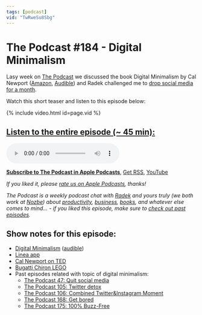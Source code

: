 ```yaml
---
tags: [podcast]
vid: "TwRweSu8Sbg"
---
```


# The Podcast #184 - Digital Minimalism

Lasy week on [The Podcast][p] we discussed the book Digital Minimalism by Cal Newport ([Amazon](https://www.amazon.com/dp/0241341132?tag=sliwinski-20), [Audible](https://www.audible.com/pd/0241387779?tag=sliwinski-20)) and Radek challenged me to [drop social media for a month](https://sliwinski.com/sms).

Watch this short teaser and listen to this episode below:

{% include video.html id=page.vid %}

<!--More-->

## [Listen to the entire episode (~ 45 min):][e]

<audio controls>
<source src="https://files.nozbe.com/podcast/184.mp3" type="audio/mpeg">
</audio>

**[Subscribe to The Podcast in Apple Podcasts][i]**, [Get RSS][rss], [YouTube][y]

*If you liked it, please [rate us on Apple Podcasts][i], thanks!*

*The Podcast is a weekly podcast chat with [Radek][r] and yours truly (we both work at [Nozbe][n]) about [productivity](/tag/productivity), [business](/tag/business), [books](/tag/books), and whatever else comes to mind… - if you liked this episode, make sure to [check out past episodes](/tag/podcast).*

## Show notes for this episode:

  * [Digital Minimalism](https://www.amazon.com/Digital-Minimalism-Choosing-Focused-Noisy/dp/B07LGDY5PC/) ([audible](https://www.audible.com/pd/Digital-Minimalism-Audiobook/B07LGF8TCJ))
  * [Linea app](https://linea-app.com/)
  * [Cal Newport on TED](https://m.youtube.com/watch?v=3E7hkPZ-HTk)
  * [Bugatti Chiron LEGO](https://shop.lego.com/en-US/product/Bugatti-Chiron-42083)
  * Past episodes related with topic of digital minimalism:
    * [The Podcast 47: Quit social media](https://thepodcast.fm/episodes/47)
    * [The Podcast 105: Twitter detox](https://thepodcast.fm/105)
    * [The Podcast 106: Combined Twitter&Instagram Moment](https://thepodcast.fm/106)
    * [The Podcast 168: Get bored](https://thepodcast.fm/episodes/168)
    * [The Podcast 175: 100% Buzz-Free](https://thepodcast.fm/episodes/175)

[y]: https://michael.gratis/thepodcastyt
[rss]: http://thepodcast.fm/episodes?format=RSS
[e]: http://thepodcast.fm/episodes/184

[p]: https://michael.gratis/thepodcastfm
[n]: https://michael.gratis/nozbe
[r]: https://michael.gratis/radex
[i]: https://michael.gratis/thepodcast
[o]: https://michael.gratis/ipadonly

